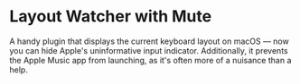 # Layout Watcher with Mute

A handy plugin that displays the current keyboard layout on macOS — now you can hide Apple's uninformative input indicator.
Additionally, it prevents the Apple Music app from launching, as it's often more of a nuisance than a help.
